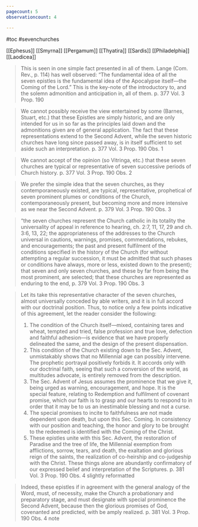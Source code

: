 ```yaml
---
pagecount: 5
observationcount: 4

---
```

#toc
#sevenchurches

[[Ephesus]] [[Smyrna]] [[Pergamum]] [[Thyatira]] [[Sardis]] [[Philadelphia]] [[Laodicea]]

>This is seen in one simple fact presented in all of them. Lange (Com. Rev., p. 114) has well observed: “The fundamental idea of all the seven epistles is the fundamental idea of the Apocalypse itself—the Coming of the Lord.” This is the key-note of the introductory to, and the solemn admonition and anticipation in, all of them.
>p. 377 Vol. 3 Prop. 190

>We cannot possibly receive the view entertained by some (Barnes, Stuart, etc.) that these Epistles are simply historic, and are only intended for us in so far as the principles laid down and the admonitions given are of general application. The fact that these representations extend to the Second Advent, while the seven historic churches have long since passed away, is in itself sufficient to set aside such an interpretation.
>p. 377 Vol. 3 Prop. 190 Obs. 1

>We cannot accept of the opinion (so Vitringa, etc.) that these seven churches are typical or representative of seven successive periods of Church history.
>p. 377 Vol. 3 Prop. 190 Obs. 2


>We prefer the simple idea that the seven churches, as they contemporaneously existed, are typical, representative, prophetical of seven prominent plumes or conditions of the Church, contemporaneously present, but becoming more and more intensive as we near the Second Advent.
>p. 379 Vol. 3 Prop. 190 Obs. 3

>“the seven churches represent the Church catholic in its totality the universality of appeal in reference to hearing, ch. 2:7, 11, 17, 29 and ch. 3:6, 13, 22; the appropriateness of the addresses to the Church universal in cautions, warnings, promises, commendations, rebukes, and encouragements; the past and present fulfilment of the conditions specified in the history of the Church (for without attempting a regular succession, it must be admitted that such phases or conditions have always, more or less, existed down to the present); that seven and only seven churches, and these by far from being the most prominent, are selected; that these churches are represented as enduring to the end,
>p. 379 Vol. 3 Prop. 190 Obs. 3

>Let its take this representative character of the seven churches, almost universally conceded by able writers, and it is in full accord with our doctrinal position. Thus, to notice only a few points indicative of this agreement, let the reader consider the following: 
>1. The condition of the Church itself—mixed, containing tares and wheat, tempted and tried, false profession and true love, defection and faithful adhesion—is evidence that we have properly delineated the same, and the design of the present dispensation. 
>2. This condition of the Church existing down to the Sec. Advent, unmistakably shows that no Millennial age can possibly intervene. The prophetic portrayal positively forbids it. It accords only with our doctrinal faith, seeing that such a conversion of the world, as multitudes advocate, is entirely removed from the description. 
>3. The Sec. Advent of Jesus assumes the prominence that we give it, being urged as warning, encouragement, and hope. It is the special feature, relating to Redemption and fulfilment of covenant promise, which our faith is to grasp and our hearts to respond to in order that it may be to us an inestimable blessing and not a curse. 
>4. The special promises to incite to faithfulness are not made dependent upon death, but upon this Sec. Coming. In consistency with our position and teaching, the honor and glory to be brought to the redeemed is identified with the Coming of the Christ. 
>5. These epistles unite with this Sec. Advent, the restoration of Paradise and the tree of life, the Millennial exemption from afflictions, sorrow, tears, and death, the exaltation and glorious reign of the saints, the realization of co-heirship and co-judgeship with the Christ. These things alone are abundantly confirmatory of our expressed belief and interpretation of the Scriptures.
>p. 381 Vol. 3 Prop. 190 Obs. 4 slightly reformatted


>Indeed, these epistles if in agreement with the general analogy of the Word, must, of necessity, make the Church a probationary and preparatory stage, and must designate with special prominence the Second Advent, because then the glorious promises of God, covenanted and predicted, with be amply realized.
>p. 381 Vol. 3 Prop. 190 Obs. 4 note

